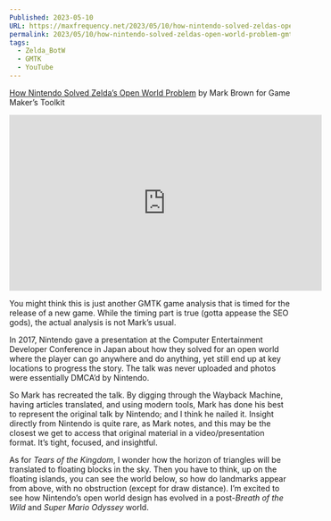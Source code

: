 ```yaml
---
Published: 2023-05-10
URL: https://maxfrequency.net/2023/05/10/how-nintendo-solved-zeldas-open-world-problem-gmtk/
permalink: 2023/05/10/how-nintendo-solved-zeldas-open-world-problem-gmtk/
tags:
  - Zelda_BotW
  - GMTK
  - YouTube
---
```

[How Nintendo Solved Zelda’s Open World Problem](https://youtu.be/CZzcVs8tNfE) by Mark Brown for Game Maker’s Toolkit

<div class=iframe-container>
<iframe width="560" height="315" src="https://www.youtube-nocookie.com/embed/CZzcVs8tNfE?si=-jctyNAdvA_90bWD" title="YouTube video player" frameborder="0" allow="accelerometer; autoplay; clipboard-write; encrypted-media; gyroscope; picture-in-picture; web-share" allowfullscreen></iframe>
</div>

You might think this is just another GMTK game analysis that is timed for the release of a new game. While the timing part is true (gotta appease the SEO gods), the actual analysis is not Mark’s usual.

In 2017, Nintendo gave a presentation at the Computer Entertainment Developer Conference in Japan about how they solved for an open world where the player can go anywhere and do anything, yet still end up at key locations to progress the story. The talk was never uploaded and photos were essentially DMCA’d by Nintendo.

So Mark has recreated the talk. By digging through the Wayback Machine, having articles translated, and using modern tools, Mark has done his best to represent the original talk by Nintendo; and I think he nailed it. Insight directly from Nintendo is quite rare, as Mark notes, and this may be the closest we get to access that original material in a video/presentation format. It’s tight, focused, and insightful.

As for *Tears of the Kingdom*, I wonder how the horizon of triangles will be translated to floating blocks in the sky. Then you have to think, up on the floating islands, you can see the world below, so how do landmarks appear from above, with no obstruction (except for draw distance). I’m excited to see how Nintendo’s open world design has evolved in a post-*Breath of the Wild* and *Super Mario Odyssey* world.